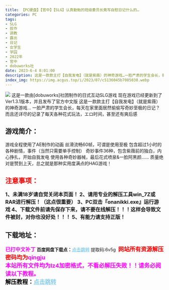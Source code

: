 ```yaml
---
title: 【PC硬盘】【官中】【SLG】认真勤勉的班级委员长竟写自慰日记什么的…
categories: PC
tags:
- SLG
- 拔作
- 调教
- 露出
- 日记
- 女学生
- 学园
- 2022年
- 官中
- dobuworks社
date: 2023-6-4 8:01:00
description: 这是一款款主打【自我发电】（就是紫薇）的神奇游戏…一脸严肃的学生会长，每天在家里面居然偷偷写奇妙至极的日记？而且还详尽的记录了每天各种花式玩法，エロ时间，甚至还有爽后感
index_img: https://img.acgus.top/i/2023/07/c5136045b7085038.webp
---
```

![](https://img.acgus.top/i/2023/07/c5136045b7085038.webp)
这是一款由[dobuworks]社团制作的日式互动SLG游戏
现在游戏已经更新到了Ver1.3.1版本，并且发布了官方中文版
这是一款款主打【自我发电】（就是紫薇）的神奇游戏…
一脸严肃的学生会长，每天在家里面居然偷偷写奇妙至极的日记？
而且还详尽的记录了每天各种花式玩法，エロ时间，甚至还有爽后感

## 游戏简介：
游戏全程使用了AE制作的动画
丝滑流畅60帧，可谓是使用至极
包含超过1小时的各种剧情，事件（当然只需要单手控制）
奇妙事件36种，包含紫薇前的独白，内心挣扎，开始自我发电
使用各种奇妙器械，最后花式喷泉&一脸阿黑颜……
质量绝对是赞到上天，总之就是那种实用度满点的HAG游戏！
<br>





## <font color=#FF0000 >注意事项：</font>
<font size=3><b>1、未满18岁请自觉关闭本页面！
2、请用专业的解压工具win_7Z或RAR进行解压！（这点很重要）
3、PC双击『onanikki.exe』运行游戏
4、下载文件前请先保存下来，请不要在线解压！！！这样会导致文件被封，对你也没好处！！！
5、有能力请支持正版！</b></font>

## 下载地址：
<font color=#FF00FF size=3><b>已打中文补丁</b></font>
<b>百度网盘下载点：</b><a href="https://pan.baidu.com/s/1c3YrvilORV5ALZUv3GgVzQ?pwd=6v5g" style="color: #87CEEB;"><b>点击跳转</b></a> 提取码:6v5g
<a style="padding: 0" href="https://post.qingju.org/AD/"><img style="max-width:100%" src="https://img.acgus.top/i/2024/07/478f689b8021d8d499ab43d21acf137a.gif" alt=""></a>
<b><font color=#FF0000 size=4>网站所有资源解压密码均为</b></font><b><font color=#FF00FF size=4>qingju</font><font color=#FF0000 ></font></b><br><b><font color=#FF00FF size=4>本站所有文件均为lz4加密格式，不看必解压失败！！请务必阅读以下教程。</b></font><br><b><font color=#000 size=4>解压教程：</b><a href="https://post.qingju.org/tutorial/000/" style="color: #87CEEB;"><b>点击跳转</b></a>
